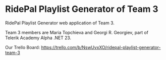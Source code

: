 # RidePal Playlist Generator of Team 3

RidePal Playlist Generator web application of Team 3. 

Team 3 members are Maria Topchieva and Georgi R. Georgiev, part of Telerik Academy Alpha .NET 23.

Our Trello Board: https://trello.com/b/NswUvxXO/ridepal-playlist-generator-team-3
